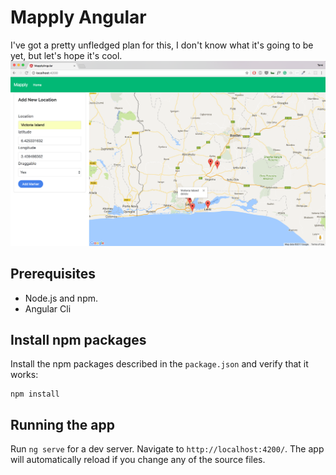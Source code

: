 # Mapply Angular

I've got a pretty unfledged plan for this, I don't know what it's going to be yet, but let's hope it's cool.
![Mapply Image](/mapply.png)

## Prerequisites

- Node.js and npm.
- Angular Cli

## Install npm packages

Install the npm packages described in the `package.json` and verify that it works:

```shell
npm install
```

## Running the app

Run `ng serve` for a dev server. Navigate to `http://localhost:4200/`. The app will automatically reload if you change any of the source files.


